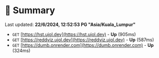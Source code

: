 # 📖 Summary
Last updated: **22/6/2024, 12:52:53 PG "Asia/Kuala_Lumpur"**

- `GET` [https://hst.ujol.dev](https://hst.ujol.dev) - **Up** (905ms)
- `GET` [https://reddviz.ujol.dev](https://reddviz.ujol.dev) - **Up** (587ms)
- `GET` [https://dumb.onrender.com](https://dumb.onrender.com) - **Up** (324ms)
